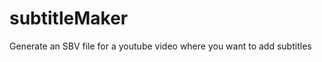 subtitleMaker
=============

Generate an SBV file for a youtube video where you want to add subtitles
